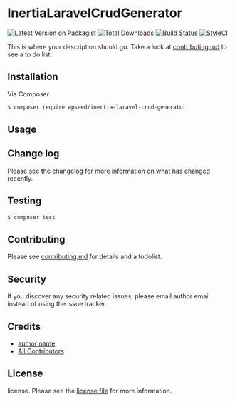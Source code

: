 # InertiaLaravelCrudGenerator

[![Latest Version on Packagist][ico-version]][link-packagist]
[![Total Downloads][ico-downloads]][link-downloads]
[![Build Status][ico-travis]][link-travis]
[![StyleCI][ico-styleci]][link-styleci]

This is where your description should go. Take a look at [contributing.md](contributing.md) to see a to do list.

## Installation

Via Composer

``` bash
$ composer require wpseed/inertia-laravel-crud-generator
```

## Usage

## Change log

Please see the [changelog](changelog.md) for more information on what has changed recently.

## Testing

``` bash
$ composer test
```

## Contributing

Please see [contributing.md](contributing.md) for details and a todolist.

## Security

If you discover any security related issues, please email author email instead of using the issue tracker.

## Credits

- [author name][link-author]
- [All Contributors][link-contributors]

## License

license. Please see the [license file](license.md) for more information.

[ico-version]: https://img.shields.io/packagist/v/wpseed/inertia-laravel-crud-generator.svg?style=flat-square
[ico-downloads]: https://img.shields.io/packagist/dt/wpseed/inertia-laravel-crud-generator.svg?style=flat-square
[ico-travis]: https://img.shields.io/travis/wpseed/inertia-laravel-crud-generator/master.svg?style=flat-square
[ico-styleci]: https://styleci.io/repos/12345678/shield

[link-packagist]: https://packagist.org/packages/wpseed/inertia-laravel-crud-generator
[link-downloads]: https://packagist.org/packages/wpseed/inertia-laravel-crud-generator
[link-travis]: https://travis-ci.org/wpseed/inertia-laravel-crud-generator
[link-styleci]: https://styleci.io/repos/12345678
[link-author]: https://github.com/wpseed
[link-contributors]: ../../contributors
